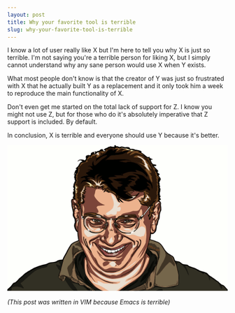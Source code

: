 ```yaml
---
layout: post
title: Why your favorite tool is terrible
slug: why-your-favorite-tool-is-terrible
---
```

I know a lot of user really like X but I'm here to tell you why X is just so terrible. I'm not saying you're a terrible person for liking X, but I simply cannot understand why any sane person would use X when Y exists.

What most people don't know is that the creator of Y was just so frustrated with X that he actually built Y as a replacement and it only took him a week to reproduce the main functionality of X.

Don't even get me started on the total lack of support for Z. I know you might not use Z, but for those who do it's absolutely imperative that Z support is included. By default.

In conclusion, X is terrible and everyone should use Y because it's better.

![Typical Emacs user](/images/nerd.png)

_(This post was written in VIM because Emacs is terrible)_
